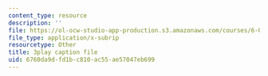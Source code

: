 ```yaml
---
content_type: resource
description: ''
file: https://ol-ocw-studio-app-production.s3.amazonaws.com/courses/6-004-computation-structures-spring-2017/6760da9dfd1bc810ac55ae57047eb699_q38KAGAKORk.srt
file_type: application/x-subrip
resourcetype: Other
title: 3play caption file
uid: 6760da9d-fd1b-c810-ac55-ae57047eb699
---
```

